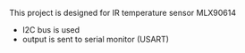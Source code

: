 This project is designed for IR temperature sensor MLX90614
- I2C bus is used
- output is sent to serial monitor (USART)
